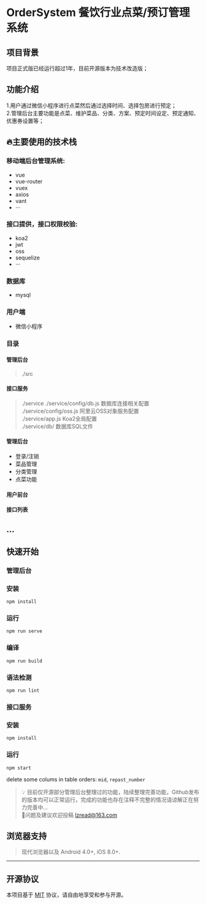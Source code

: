 # OrderSystem 餐饮行业点菜/预订管理系统
## 项目背景
项目正式版已经运行超过1年，目前开源版本为技术改造版；    
## 功能介绍
1.用户通过微信小程序进行点菜然后通过选择时间、选择包房进行预定；  
2.管理后台主要功能是点菜、维护菜品、分类、方案、预定时间设定、预定通知、优惠券设置等；  
## 🔥主要使用的技术栈  
### 移动端后台管理系统: 
- vue
- vue-router
- vuex
- axios
- vant
- ···  
### 接口提供，接口权限校验: 
- koa2
- jwt
- oss
- sequelize
- ···  
### 数据库
- mysql  
### 用户端
- 微信小程序  
### 目录
#### 管理后台
>./src
#### 接口服务
>./service
>./service/config/db.js     数据库连接相关配置   
>./service/config/oss.js    阿里云OSS对象服务配置  
>./service/app.js           Koa2全局配置  
>./service/db/              数据库SQL文件




#### 管理后台
- 登录/注销
- 菜品管理
- 分类管理
- 点菜功能
#### 用户前台

#### 接口列表
...
--- 


## 快速开始 
### 管理后台
### 安装
```
npm install
```

### 运行
```
npm run serve
```

### 编译
```
npm run build
```

### 语法检测
```
npm run lint
```

### 接口服务
### 安装
```
npm install
```
### 运行
```
npm start
```
delete some colums in table orders: `mid`, `repast_number`  

>💡 目前仅开源部分管理后台整理过的功能，陆续整理完善功能，Github发布的版本均可以正常运行，完成的功能也存在注释不完整的情况请谅解正在努力完善中...   
> 🚀问题及建议欢迎投稿 lzread@163.com



## 浏览器支持

>现代浏览器以及 Android 4.0+, iOS 8.0+.  

---
## 开源协议

本项目基于 [MIT](https://zh.wikipedia.org/wiki/MIT%E8%A8%B1%E5%8F%AF%E8%AD%89) 协议，请自由地享受和参与开源。